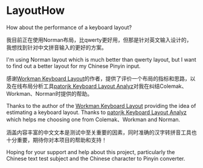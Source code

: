# LayoutHow
How about the performance of a keyboard layout?

我目前正在使用Norman布局，比qwerty更好用，但那是针对英文输入设计的，我想找到针对中文拼音输入的更好的方案。

I'm using Norman layout which is much better than qwerty layout, but I want to find out a better layout for my Chinese Pinyin input.

感谢[Workman Keyboard Layout](http://www.workmanlayout.com)的作者，提供了评价一个布局的指标和思路，以及在线布局分析工具[patorjk Keyboard Layout Analyz](http://patorjk.com/keyboard-layout-analyzer/#/main)对我在纠结Colemak、Workman、Norman时提供的帮助。

Thanks to the author of the [Workman Keyboard Layout](http://www.workmanlayout.com/) providing the idea of estimating a keyboard layout. Thanks to [patorjk Keyboard Layout Analyz](http://patorjk.com/keyboard-layout-analyzer/#/main) which helps me choosing one from Colemak、Workman and Norman.

涵盖内容丰富的中文文本是测试中至关重要的因素，同时准确的汉字转拼音工具也十分重要，期待你对本项目的帮助和支持！

Hoping for your support and help about this project, particularly the Chinese text test subject and the Chinese character to Pinyin converter.
